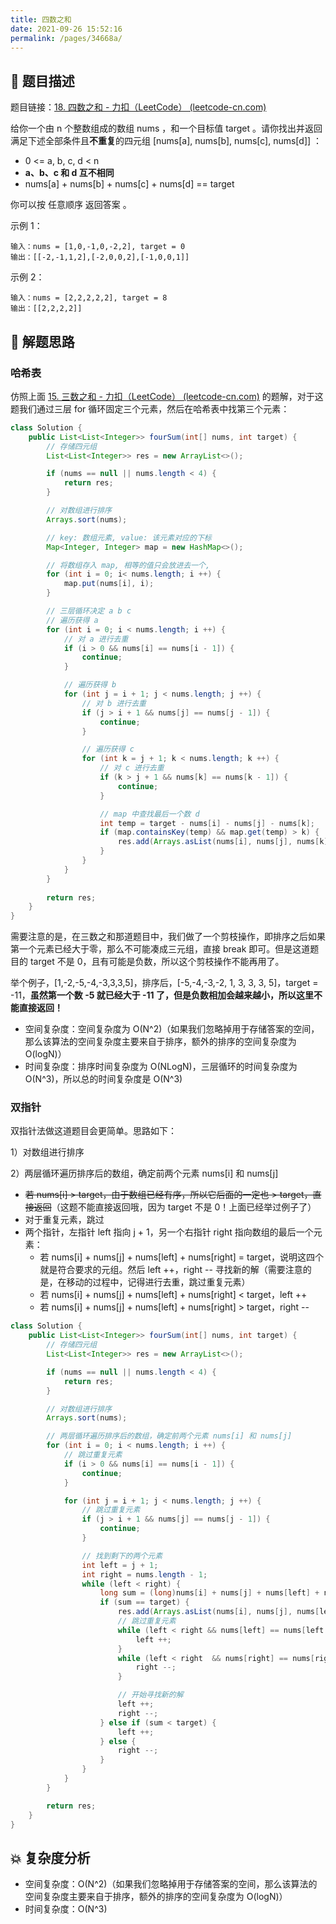 ```yaml
---
title: 四数之和
date: 2021-09-26 15:52:16
permalink: /pages/34668a/
---
```


## 📃 题目描述

题目链接：[18. 四数之和 - 力扣（LeetCode） (leetcode-cn.com)](https://leetcode-cn.com/problems/4sum/)

给你一个由 n 个整数组成的数组 nums ，和一个目标值 target 。请你找出并返回满足下述全部条件且**不重复**的四元组 [nums[a], nums[b], nums[c], nums[d]] ：

- 0 <= a, b, c, d < n
- **a、b、c 和 d 互不相同**
- nums[a] + nums[b] + nums[c] + nums[d] == target

你可以按 任意顺序 返回答案 。

示例 1：

```
输入：nums = [1,0,-1,0,-2,2], target = 0
输出：[[-2,-1,1,2],[-2,0,0,2],[-1,0,0,1]]
```

示例 2：

```
输入：nums = [2,2,2,2,2], target = 8
输出：[[2,2,2,2]]
```

## 🔔 解题思路

### 哈希表

仿照上面 [15. 三数之和 - 力扣（LeetCode） (leetcode-cn.com)](https://leetcode-cn.com/problems/3sum/) 的题解，对于这题我们通过三层 for 循环固定三个元素，然后在哈希表中找第三个元素：


```java
class Solution {
    public List<List<Integer>> fourSum(int[] nums, int target) {
        // 存储四元组
        List<List<Integer>> res = new ArrayList<>();

        if (nums == null || nums.length < 4) {
            return res;
        }

        // 对数组进行排序
        Arrays.sort(nums);

        // key: 数组元素, value: 该元素对应的下标
        Map<Integer, Integer> map = new HashMap<>();

        // 将数组存入 map, 相等的值只会放进去一个,
        for (int i = 0; i< nums.length; i ++) {
            map.put(nums[i], i);
        }

        // 三层循环决定 a b c
        // 遍历获得 a
        for (int i = 0; i < nums.length; i ++) {
            // 对 a 进行去重
            if (i > 0 && nums[i] == nums[i - 1]) {
                continue;
            }

            // 遍历获得 b
            for (int j = i + 1; j < nums.length; j ++) {
                // 对 b 进行去重
                if (j > i + 1 && nums[j] == nums[j - 1]) {
                    continue;
                }

                // 遍历获得 c
                for (int k = j + 1; k < nums.length; k ++) {
                    // 对 c 进行去重
                    if (k > j + 1 && nums[k] == nums[k - 1]) {
                        continue;
                    }

                    // map 中查找最后一个数 d
                    int temp = target - nums[i] - nums[j] - nums[k];
                    if (map.containsKey(temp) && map.get(temp) > k) {
                        res.add(Arrays.asList(nums[i], nums[j], nums[k], temp));
                    }
                }
            }
        }
        
        return res;
    }
}
```

需要注意的是，在三数之和那道题目中，我们做了一个剪枝操作，即排序之后如果第一个元素已经大于零，那么不可能凑成三元组，直接 break 即可。但是这道题目的 target 不是 0，且有可能是负数，所以这个剪枝操作不能再用了。

举个例子，[1,-2,-5,-4,-3,3,3,5]，排序后，[-5,-4,-3,-2, 1, 3, 3, 3, 5]，target = -11，**虽然第一个数 -5 就已经大于 -11 了，但是负数相加会越来越小，所以这里不能直接返回！**

- 空间复杂度：空间复杂度为 O(N^2)（如果我们忽略掉用于存储答案的空间，那么该算法的空间复杂度主要来自于排序，额外的排序的空间复杂度为 O(logN)）
- 时间复杂度：排序时间复杂度为 O(NLogN)，三层循环的时间复杂度为 O(N^3)，所以总的时间复杂度是 O(N^3)

### 双指针

双指针法做这道题目会更简单。思路如下：

1）对数组进行排序

2）两层循环遍历排序后的数组，确定前两个元素 nums[i] 和 nums[j]

- ~~若 nums[i] > target，由于数组已经有序，所以它后面的一定也 > target，直接返回~~（这题不能直接返回哦，因为 target 不是 0！上面已经举过例子了）
- 对于重复元素，跳过
- 两个指针，左指针 left 指向 j + 1，另一个右指针 right 指向数组的最后一个元素：
  - 若 nums[i] + nums[j] + nums[left] + nums[right] = target，说明这四个就是符合要求的元组。然后 left ++，right -- 寻找新的解（需要注意的是，在移动的过程中，记得进行去重，跳过重复元素）
  - 若 nums[i] +  nums[j] + nums[left] + nums[right]  < target，left ++
  - 若 nums[i] +  nums[j] + nums[left] + nums[right]  > target，right --


```java
class Solution {
    public List<List<Integer>> fourSum(int[] nums, int target) {
        // 存储四元组
        List<List<Integer>> res = new ArrayList<>();

        if (nums == null || nums.length < 4) {
            return res;
        }

        // 对数组进行排序
        Arrays.sort(nums);

        // 两层循环遍历排序后的数组，确定前两个元素 nums[i] 和 nums[j]
        for (int i = 0; i < nums.length; i ++) {
            // 跳过重复元素
            if (i > 0 && nums[i] == nums[i - 1]) {
                continue;
            }

            for (int j = i + 1; j < nums.length; j ++) {
                // 跳过重复元素
                if (j > i + 1 && nums[j] == nums[j - 1]) {
                    continue;
                }

                // 找到剩下的两个元素
                int left = j + 1;
                int right = nums.length - 1;
                while (left < right) {
                    long sum = (long)nums[i] + nums[j] + nums[left] + nums[right];
                    if (sum == target) {
                        res.add(Arrays.asList(nums[i], nums[j], nums[left], nums[right]));
                        // 跳过重复元素
                        while (left < right && nums[left] == nums[left + 1]) {
                            left ++;
                        }
                        while (left < right  && nums[right] == nums[right - 1]) {
                            right --;
                        }

                        // 开始寻找新的解
                        left ++;
                        right --;
                    } else if (sum < target) {
                        left ++;
                    } else {
                        right --;
                    }
                }
            }
        }

        return res;
    }
}
```

## 💥 复杂度分析

- 空间复杂度：O(N^2)（如果我们忽略掉用于存储答案的空间，那么该算法的空间复杂度主要来自于排序，额外的排序的空间复杂度为 O(logN)）
- 时间复杂度：O(N^3)